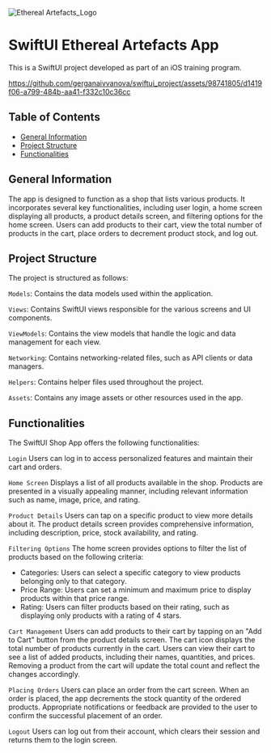 
![Ethereal Artefacts_Logo](https://github.com/gerganaivvanova/swiftui_project/assets/98741805/29308243-0b03-4bd7-87a1-a18d3722ea9e)
# **SwiftUI Ethereal Artefacts App**

This is a SwiftUI project developed as part of an iOS training program.



https://github.com/gerganaivvanova/swiftui_project/assets/98741805/d1419f06-a799-484b-aa41-f332c10c36cc


## Table of Contents

* [General Information](#general-information)
* [Project Structure](#project-structure)
* [Functionalities](#Functionalities)

## General Information

The app is designed to function as a shop that lists various products. It incorporates several key functionalities, including user login, a home screen displaying all products, a product details screen, and filtering options for the home screen. Users can add products to their cart, view the total number of products in the cart, place orders to decrement product stock, and log out.

## Project Structure

The project is structured as follows:

`Models`: Contains the data models used within the application.

`Views`: Contains SwiftUI views responsible for the various screens and UI components.

`ViewModels`: Contains the view models that handle the logic and data management for each view.

`Networking`: Contains networking-related files, such as API clients or data managers.

`Helpers`: Contains helper files used throughout the project.

`Assets`: Contains any image assets or other resources used in the app. 

## Functionalities

The SwiftUI Shop App offers the following functionalities:

`Login`
Users can log in to access personalized features and maintain their cart and orders.

`Home Screen`
Displays a list of all products available in the shop.
Products are presented in a visually appealing manner, including relevant information such as name, image, price, and rating.

`Product Details`
Users can tap on a specific product to view more details about it.
The product details screen provides comprehensive information, including description, price, stock availability, and rating.

`Filtering Options`
The home screen provides options to filter the list of products based on the following criteria:
 - Categories: Users can select a specific category to view products belonging only to that category.
 - Price Range: Users can set a minimum and maximum price to display products within that price range.
 - Rating: Users can filter products based on their rating, such as displaying only products with a rating of 4 stars.
   
`Cart Management`
Users can add products to their cart by tapping on an "Add to Cart" button from the product details screen.
The cart icon displays the total number of products currently in the cart.
Users can view their cart to see a list of added products, including their names, quantities, and prices.
Removing a product from the cart will update the total count and reflect the changes accordingly.

`Placing Orders`
Users can place an order from the cart screen.
When an order is placed, the app decrements the stock quantity of the ordered products.
Appropriate notifications or feedback are provided to the user to confirm the successful placement of an order.

`Logout`
Users can log out from their account, which clears their session and returns them to the login screen.

